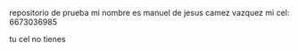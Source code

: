 
repositorio de prueba
mi nombre es manuel de jesus camez vazquez
mi cel: 6673036985


tu cel no tienes